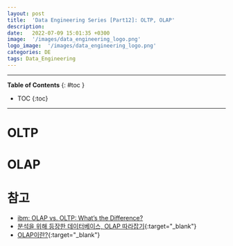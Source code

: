 ```yaml
---
layout: post
title:  'Data Engineering Series [Part12]: OLTP, OLAP'
description: 
date:   2022-07-09 15:01:35 +0300
image:  '/images/data_engineering_logo.png'
logo_image:  '/images/data_engineering_logo.png'
categories: DE
tags: Data_Engineering
---
```

---

**Table of Contents**
{: #toc }
*  TOC
{:toc}

---

# OLTP

# OLAP

# 참고

- [ibm: OLAP vs. OLTP: What’s the Difference?](https://www.ibm.com/cloud/blog/olap-vs-oltp)
- [분석을 위해 등장한 데이터베이스, OLAP 따라잡기](https://www.ciokorea.com/news/225564){:target="_blank"}
- [OLAP이란?](https://brunch.co.kr/@qqplot/27){:target="_blank"}